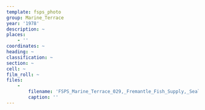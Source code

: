 ```yaml
---
template: fsps_photo
group: Marine_Terrace
year: '1978'
description: ~
places:
    - ''
coordinates: ~
heading: ~
classification: ~
section: ~
cell: ~
film_roll: ~
files:
    -
        filename: 'FSPS_Marine_Terrace_029,_Fremantle_Fish_Supply,_Sealane_Supplies,_19-7-K,_1978.png'
        caption: ''
---
```

